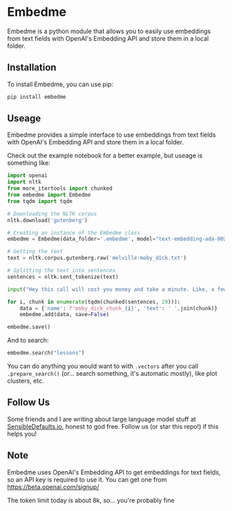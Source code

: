 # Embedme

Embedme is a python module that allows you to easily use embeddings from text fields with OpenAI's Embedding API and store them in a local folder.

## Installation

To install Embedme, you can use pip:

```sh
pip install embedme
```

## Useage

Embedme provides a simple interface to use embeddings from text fields with OpenAI's Embedding API and store them in a local folder.

Check out the example notebook for a better example, but useage is something like:

```py
import openai
import nltk
from more_itertools import chunked
from embedme import Embedme
from tqdm import tqdm

# Downloading the NLTK corpus
nltk.download('gutenberg')

# Creating an instance of the Embedme class
embedme = Embedme(data_folder='.embedme', model="text-embedding-ada-002")

# Getting the text
text = nltk.corpus.gutenberg.raw('melville-moby_dick.txt')

# Splitting the text into sentences
sentences = nltk.sent_tokenize(text)

input("Hey this call will cost you money and take a minute. Like, a few cents probably, but wanted to warn you.")

for i, chunk in enumerate(tqdm(chunked(sentences, 20))):
    data = {'name': f'moby_dick_chunk_{i}', 'text': ' '.join(chunk)}
    embedme.add(data, save=False)

embedme.save()
```

And to search:

```py
embedme.search("lessons")
```

You can do anything you would want to with `.vectors` after you call `.prepare_search()` (or... search something, it's automatic mostly), like plot clusters, etc.

## Follow Us

Some friends and I are writing about large language model stuff at [SensibleDefaults.io](https://sensibledefaults.io), honest to god free. Follow us (or star this repo!) if this helps you!

## Note

Embedme uses OpenAI's Embedding API to get embeddings for text fields, so an API key is required to use it. You can get one from https://beta.openai.com/signup/

The token limit today is about 8k, so... you're probably fine
